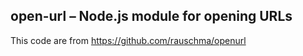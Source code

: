 ## open-url – Node.js module for opening URLs

This code are from https://github.com/rauschma/openurl
